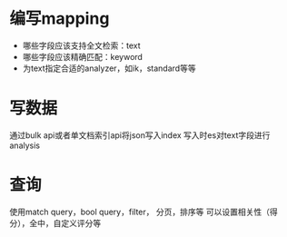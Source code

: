 # 编写mapping
- 哪些字段应该支持全文检索：text
- 哪些字段应该精确匹配：keyword
- 为text指定合适的analyzer，如ik，standard等等
# 写数据
通过bulk api或者单文档索引api将json写入index
写入时es对text字段进行analysis
# 查询
使用match query，bool query，filter， 分页，排序等
可以设置相关性（得分），全中，自定义评分等